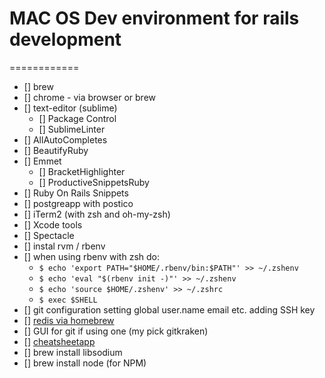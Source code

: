 # MAC OS Dev environment for rails development
============

- [] brew
- [] chrome - via browser or brew
- [] text-editor (sublime)
  - [] Package Control
  - [] SublimeLinter
- [] AllAutoCompletes
- [] BeautifyRuby
- [] Emmet
  - [] BracketHighlighter
  - [] ProductiveSnippetsRuby
- [] Ruby On Rails Snippets
- [] postgreapp with postico
- [] iTerm2 (with zsh and oh-my-zsh)
- [] Xcode tools
- [] Spectacle
- [] instal rvm / rbenv
- [] when using rbenv with zsh do:
    - `$ echo 'export PATH="$HOME/.rbenv/bin:$PATH"' >> ~/.zshenv`
    - `$ echo 'eval "$(rbenv init -)"' >> ~/.zshenv`
    - `$ echo 'source $HOME/.zshenv' >> ~/.zshrc`
    - `$ exec $SHELL`
- [] git configuration setting global user.name email etc. adding SSH key
- [] [redis via homebrew](https://medium.com/@petehouston/install-and-config-redis-on-mac-os-x-via-homebrew-eb8df9a4f298)
- [] GUI for git if using one (my pick gitkraken)
- [] [cheatsheetapp](https://www.cheatsheetapp.com/CheatSheet/)
- [] brew install libsodium
- [] brew install node (for NPM)
